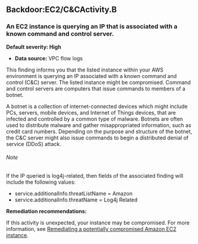 Backdoor:EC2/C&CActivity.B
--------------------------


### An EC2 instance is querying an IP that is associated with a known command and control server.


**Default severity: High**


 * **Data source:** VPC flow logs

This finding informs you that the listed instance within your AWS environment is querying an IP associated with a known command and control (C&C) server. The listed instance might be compromised. Command and control servers are computers that issue commands to members of a botnet. 


A botnet is a collection of internet-connected devices which might include PCs, servers, mobile devices, and Internet of Things devices, that are infected and controlled by a common type of malware. Botnets are often used to distribute malware and gather misappropriated information, such as credit card numbers. Depending on the purpose and structure of the botnet, the C&C server might also issue commands to begin a distributed denial of service (DDoS) attack.


###### Note

If the IP queried is log4j-related, then fields of the associated finding will include the following values:

 * service.additionalInfo.threatListName = Amazon
* service.additionalInfo.threatName = Log4j Related

**Remediation recommendations:**


If this activity is unexpected, your instance may be compromised. For more information, see [Remediating a potentially compromised Amazon EC2 instance](https://docs.aws.amazon.com/guardduty/latest/ug/compromised-ec2.html).

